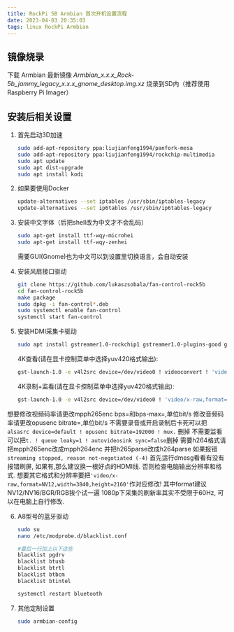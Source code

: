 ```yaml
---
title: RockPi 5B Armbian 首次开机设置流程
date: 2023-04-03 20:35:03
tags: linux RockPi Armbian
---
```


## 镜像烧录

下载 Armbian 最新镜像 *Armbian_x.x.x_Rock-5b_jammy_legacy_x.x.x_gnome_desktop.img.xz* 烧录到SD内（推荐使用 Raspberry Pi Imager）

## 安装后相关设置

1. 首先启动3D加速

   ```bash
   sudo add-apt-repository ppa:liujianfeng1994/panfork-mesa
   sudo add-apt-repository ppa:liujianfeng1994/rockchip-multimedia
   sudo apt update
   sudo apt dist-upgrade
   sudo apt install kodi
   ```

2. 如果要使用Docker

   ```bash
   update-alternatives --set iptables /usr/sbin/iptables-legacy
   update-alternatives --set ip6tables /usr/sbin/ip6tables-legacy
   ```

3. 安装中文字体（后把shell改为中文才不会乱码）

   ```bash
   sudo apt-get install ttf-wqy-microhei
   sudo apt-get install ttf-wqy-zenhei
   ```

   需要GUI(Gnome)也为中文可以到设置里切换语言，会自动安装

4. 安装风扇接口驱动

   ```bash
   git clone https://github.com/lukaszsobala/fan-control-rock5b
   cd fan-control-rock5b
   make package
   sudo dpkg -i fan-control*.deb
   sudo systemctl enable fan-control
   systemctl start fan-control
   ```

5. 安装HDMI采集卡驱动

   ```bash
   sudo apt install gstreamer1.0-rockchip1 gstreamer1.0-plugins-good gstreamer1.0-plugins-bad gstreamer1.0-plugins-ugly
   ```

   4K查看(请在显卡控制菜单中选择yuv420格式输出):

   ```bash
   gst-launch-1.0 -e v4l2src device=/dev/video0 ! videoconvert ! 'video/x-raw,format=NV12,width=3840,height=2160' ! autovideosink
   ```

   4K录制+监看(请在显卡控制菜单中选择yuv420格式输出):

   ```bash
   gst-launch-1.0 -e v4l2src device=/dev/video0 ! 'video/x-raw,format=NV12,width=3840,height=2160' ! tee name=t t. ! mpph265enc bps=20000000 bps-max=40000000 rc-mode=vbr ! h265parse ! mp4mux name=mux ! filesink location=4k60hdmiin.mp4 alsasrc device=default ! opusenc bitrate=192000 ! mux. t. ! queue leaky=1 ! autovideosink sync=false
   ```

想要修改视频码率请更改mpph265enc bps=和bps-max=,单位bit/s
修改音频码率请更改opusenc bitrate=,单位bit/s
不需要录音或开启录制后卡死可以把`alsasrc device=default ! opusenc bitrate=192000 ! mux.` 删掉
不需要监看可以把`t. ! queue leaky=1 ! autovideosink sync=false`删掉
需要h264格式请把mpph265enc改成mpph264enc 并把h265parse改成h264parse
如果报错`streaming stopped, reason not-negotiated (-4)` 首先运行dmesg看看有没有报错刷屏, 如果有,那么建议换一根好点的HDMI线. 否则检查电脑输出分辨率和格式.
想要其它格式和分辨率要把`'video/x-raw,format=NV12,width=3840,height=2160'`作对应修改! 其中format建议NV12/NV16/BGR/RGB挨个试一遍
1080p下采集的刷新率其实不受限于60Hz, 可以在电脑上自行修改.

6. A8型号的蓝牙驱动

   ```bash
   sudo su
   nano /etc/modprobe.d/blacklist.conf
   
   #最后一行加上以下这些
   blacklist pgdrv
   blacklist btusb
   blacklist btrtl
   blacklist btbcm
   blacklist btintel
   
   systemctl restart bluetooth
   ```

7. 其他定制设置

   ```bash
   sudo armbian-config
   ```

   
